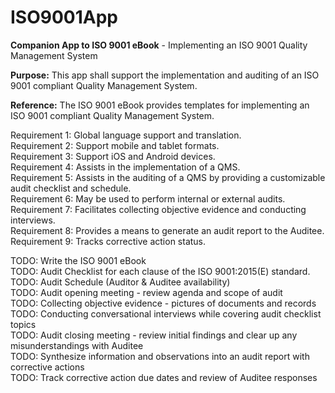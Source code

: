 # ISO9001App
**Companion App to ISO 9001 eBook** - Implementing an ISO 9001 Quality Management System

**Purpose:** This app shall support the implementation and auditing of an ISO 9001 compliant Quality Management System.

**Reference:** The ISO 9001 eBook provides templates for implementing an ISO 9001 compliant Quality Management System.

Requirement 1: Global language support and translation.  
Requirement 2: Support mobile and tablet formats.  
Requirement 3: Support iOS and Android devices.  
Requirement 4: Assists in the implementation of a QMS.  
Requirement 5: Assists in the auditing of a QMS by providing a customizable audit checklist and schedule.  
Requirement 6: May be used to perform internal or external audits.  
Requirement 7: Facilitates collecting objective evidence and conducting interviews.  
Requirement 8: Provides a means to generate an audit report to the Auditee.  
Requirement 9: Tracks corrective action status.  

TODO: Write the ISO 9001 eBook  
TODO: Audit Checklist for each clause of the ISO 9001:2015(E) standard.  
TODO: Audit Schedule (Auditor & Auditee availability)  
TODO: Audit opening meeting - review agenda and scope of audit  
TODO: Collecting objective evidence - pictures of documents and records  
TODO: Conducting conversational interviews while covering audit checklist topics  
TODO: Audit closing meeting - review initial findings and clear up any misunderstandings with Auditee  
TODO: Synthesize information and observations into an audit report with corrective actions  
TODO: Track corrective action due dates and review of Auditee responses  
